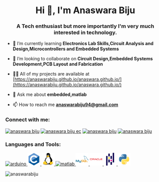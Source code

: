 <h1 align="center">Hi 👋, I'm Anaswara Biju</h1>
<h3 align="center">A Tech enthusiast but more importantly I'm very much interested in technology.</h3>

- 🌱 I’m currently learning **Electronics Lab Skills,Circuit Analysis and Design,Microcontrollers and Embedded Systems**

- 👯 I’m looking to collaborate on **Circuit Design,Embedded Systems Development,PCB Layout and Fabrication**

- 👨‍💻 All of my projects are available at [https://anaswarabiju.github.io/anaswara.github.io/](https://anaswarabiju.github.io/anaswara.github.io/)

- 💬 Ask me about **embedded,matlab**

- 📫 How to reach me **anaswarabiju94@gmail.com**

<h3 align="left">Connect with me:</h3>
<p align="left">
<a href="https://linkedin.com/in/anaswara biju" target="blank"><img align="center" src="https://raw.githubusercontent.com/rahuldkjain/github-profile-readme-generator/master/src/images/icons/Social/linked-in-alt.svg" alt="anaswara biju" height="30" width="40" /></a>
<a href="https://kaggle.com/anaswara biju ec" target="blank"><img align="center" src="https://raw.githubusercontent.com/rahuldkjain/github-profile-readme-generator/master/src/images/icons/Social/kaggle.svg" alt="anaswara biju ec" height="30" width="40" /></a>
<a href="https://instagram.com/anaswara biju" target="blank"><img align="center" src="https://raw.githubusercontent.com/rahuldkjain/github-profile-readme-generator/master/src/images/icons/Social/instagram.svg" alt="anaswara biju" height="30" width="40" /></a>
<a href="https://www.hackerrank.com/anaswara biju" target="blank"><img align="center" src="https://raw.githubusercontent.com/rahuldkjain/github-profile-readme-generator/master/src/images/icons/Social/hackerrank.svg" alt="anaswara biju" height="30" width="40" /></a>
</p>

<h3 align="left">Languages and Tools:</h3>
<p align="left"> <a href="https://www.arduino.cc/" target="_blank" rel="noreferrer"> <img src="https://cdn.worldvectorlogo.com/logos/arduino-1.svg" alt="arduino" width="40" height="40"/> </a> <a href="https://www.cprogramming.com/" target="_blank" rel="noreferrer"> <img src="https://raw.githubusercontent.com/devicons/devicon/master/icons/c/c-original.svg" alt="c" width="40" height="40"/> </a> <a href="https://www.linux.org/" target="_blank" rel="noreferrer"> <img src="https://raw.githubusercontent.com/devicons/devicon/master/icons/linux/linux-original.svg" alt="linux" width="40" height="40"/> </a> <a href="https://www.mathworks.com/" target="_blank" rel="noreferrer"> <img src="https://upload.wikimedia.org/wikipedia/commons/2/21/Matlab_Logo.png" alt="matlab" width="40" height="40"/> </a> <a href="https://www.mysql.com/" target="_blank" rel="noreferrer"> <img src="https://raw.githubusercontent.com/devicons/devicon/master/icons/mysql/mysql-original-wordmark.svg" alt="mysql" width="40" height="40"/> </a> <a href="https://www.oracle.com/" target="_blank" rel="noreferrer"> <img src="https://raw.githubusercontent.com/devicons/devicon/master/icons/oracle/oracle-original.svg" alt="oracle" width="40" height="40"/> </a> <a href="https://pandas.pydata.org/" target="_blank" rel="noreferrer"> <img src="https://raw.githubusercontent.com/devicons/devicon/2ae2a900d2f041da66e950e4d48052658d850630/icons/pandas/pandas-original.svg" alt="pandas" width="40" height="40"/> </a> <a href="https://www.python.org" target="_blank" rel="noreferrer"> <img src="https://raw.githubusercontent.com/devicons/devicon/master/icons/python/python-original.svg" alt="python" width="40" height="40"/> </a> </p>

<p><img align="center" src="https://github-readme-stats.vercel.app/api/top-langs?username=anaswarabiju&show_icons=true&locale=en&layout=compact" alt="anaswarabiju" /></p>

